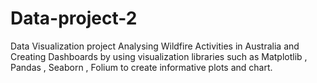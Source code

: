 # Data-project-2
Data Visualization project
Analysing Wildfire Activities in Australia and Creating Dashboards by using visualization libraries such as Matplotlib , Pandas , Seaborn , Folium to create informative plots and chart.
